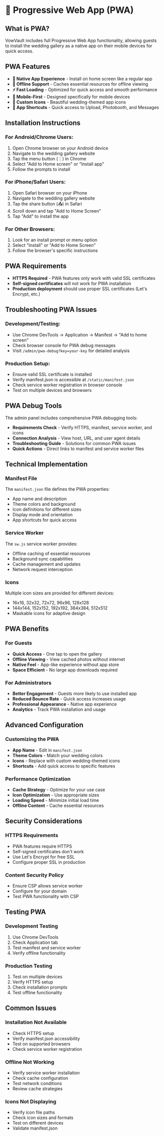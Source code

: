 # 📱 Progressive Web App (PWA)

## What is PWA?
VowVault includes full Progressive Web App functionality, allowing guests to install the wedding gallery as a native app on their mobile devices for quick access.

## PWA Features
- **📱 Native App Experience** - Install on home screen like a regular app
- **🔄 Offline Support** - Caches essential resources for offline viewing
- **⚡ Fast Loading** - Optimized for quick access and smooth performance
- **📱 Mobile-First** - Designed specifically for mobile devices
- **🎨 Custom Icons** - Beautiful wedding-themed app icons
- **🔗 App Shortcuts** - Quick access to Upload, Photobooth, and Messages

## Installation Instructions

### For Android/Chrome Users:
1. Open Chrome browser on your Android device
2. Navigate to the wedding gallery website
3. Tap the menu button (⋮) in Chrome
4. Select "Add to Home screen" or "Install app"
5. Follow the prompts to install

### For iPhone/Safari Users:
1. Open Safari browser on your iPhone
2. Navigate to the wedding gallery website
3. Tap the share button (📤) in Safari
4. Scroll down and tap "Add to Home Screen"
5. Tap "Add" to install the app

### For Other Browsers:
1. Look for an install prompt or menu option
2. Select "Install" or "Add to Home Screen"
3. Follow the browser's specific instructions

## PWA Requirements
- **HTTPS Required** - PWA features only work with valid SSL certificates
- **Self-signed certificates** will not work for PWA installation
- **Production deployment** should use proper SSL certificates (Let's Encrypt, etc.)

## Troubleshooting PWA Issues

### Development/Testing:
- Use Chrome DevTools → Application → Manifest → "Add to home screen"
- Check browser console for PWA debug messages
- Visit `/admin/pwa-debug?key=your-key` for detailed analysis

### Production Setup:
- Ensure valid SSL certificate is installed
- Verify manifest.json is accessible at `/static/manifest.json`
- Check service worker registration in browser console
- Test on multiple devices and browsers

## PWA Debug Tools
The admin panel includes comprehensive PWA debugging tools:
- **Requirements Check** - Verify HTTPS, manifest, service worker, and icons
- **Connection Analysis** - View host, URL, and user agent details
- **Troubleshooting Guide** - Solutions for common PWA issues
- **Quick Actions** - Direct links to manifest and service worker files

## Technical Implementation

### Manifest File
The `manifest.json` file defines the PWA properties:
- App name and description
- Theme colors and background
- Icon definitions for different sizes
- Display mode and orientation
- App shortcuts for quick access

### Service Worker
The `sw.js` service worker provides:
- Offline caching of essential resources
- Background sync capabilities
- Cache management and updates
- Network request interception

### Icons
Multiple icon sizes are provided for different devices:
- 16x16, 32x32, 72x72, 96x96, 128x128
- 144x144, 152x152, 192x192, 384x384, 512x512
- Maskable icons for adaptive design

## PWA Benefits

### For Guests
- **Quick Access** - One tap to open the gallery
- **Offline Viewing** - View cached photos without internet
- **Native Feel** - App-like experience without app store
- **Space Efficient** - No large app downloads required

### For Administrators
- **Better Engagement** - Guests more likely to use installed app
- **Reduced Bounce Rate** - Quick access increases usage
- **Professional Appearance** - Native app experience
- **Analytics** - Track PWA installation and usage

## Advanced Configuration

### Customizing the PWA
- **App Name** - Edit in `manifest.json`
- **Theme Colors** - Match your wedding colors
- **Icons** - Replace with custom wedding-themed icons
- **Shortcuts** - Add quick access to specific features

### Performance Optimization
- **Cache Strategy** - Optimize for your use case
- **Icon Optimization** - Use appropriate sizes
- **Loading Speed** - Minimize initial load time
- **Offline Content** - Cache essential resources

## Security Considerations

### HTTPS Requirements
- PWA features require HTTPS
- Self-signed certificates don't work
- Use Let's Encrypt for free SSL
- Configure proper SSL in production

### Content Security Policy
- Ensure CSP allows service worker
- Configure for your domain
- Test PWA functionality with CSP

## Testing PWA

### Development Testing
1. Use Chrome DevTools
2. Check Application tab
3. Test manifest and service worker
4. Verify offline functionality

### Production Testing
1. Test on multiple devices
2. Verify HTTPS setup
3. Check installation prompts
4. Test offline functionality

## Common Issues

### Installation Not Available
- Check HTTPS setup
- Verify manifest.json accessibility
- Test on supported browsers
- Check service worker registration

### Offline Not Working
- Verify service worker installation
- Check cache configuration
- Test network conditions
- Review cache strategies

### Icons Not Displaying
- Verify icon file paths
- Check icon sizes and formats
- Test on different devices
- Validate manifest.json 